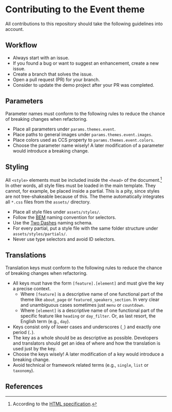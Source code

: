 # Contributing to the Event theme

All contributions to this repository should take the following guidelines into
account.

## Workflow

-   Always start with an issue.
-   If you found a bug or want to suggest an enhancement, create a new issue.
-   Create a branch that solves the issue.
-   Open a pull request (PR) for your branch.
-   Consider to update the demo project after your PR was completed.

## Parameters

Parameter names must conform to the following rules to reduce the chance of
breaking changes when refactoring.

-   Place all parameters under `params.themes.event`.
-   Place paths to general images under `params.themes.event.images`.
-   Place colors used as CCS property to `params.themes.event.colors`.
-   Choose the parameter name wisely! A later modification of a parameter would introduce a breaking change.

## Styling

All `<style>` elements must be included inside the `<head>` of the
document.[^styleplacement] In other words, all style files must be loaded in the
main template. They cannot, for example, be placed inside a partial. This is a
pity, since styles are not tree-shakeable because of this. The theme
automatically integrates all `*.css` files from the `assets/` directory.

-   Place all style files under `assets/styles/`.
-   Follow the [BEM](https://getbem.com) naming convention for selectors.
-   Use the [Two Dashes](https://bem.info/methodology/naming-convention/#two-dashes-style) naming schema.
-   For every partial, put a style file with the same folder structure under
    `assets/styles/partials/`.
-   Never use type selectors and avoid ID selectors.

## Translations

Translation keys must conform to the following rules to reduce the chance of
breaking changes when refactoring.

-   All keys must have the form `[feature].[element]` and must give the key a precise context.
    -   Where `[feature]` is a descriptive name of one functional part of the
        theme like `about_page` or `featured_speakers_section`. In very clear and
        unambiguous cases sometimes just `menu` or `countdown`.
    -   Where `[element]` is a descriptive name of one functional part of the
        specific feature like `heading` or `day_filter`. Or, as last resort, the
        English term (e.g., `day`).
-   Keys consist only of lower cases and underscores (`_`) and exactly one period (`.`).
-   The key as a whole should be as descriptive as possible. Developers and
    translators should get an idea of where and how the translation is used just by
    the key.
-   Choose the keys wisely! A later modification of a key would introduce a breaking change.
-   Avoid technical or framework related terms (e.g., `single`, `list` or `taxonomy`).

## References

[^styleplacement]:
    According to the [HTML
    specification](https://html.spec.whatwg.org/multipage/semantics.html#the-style-element).
